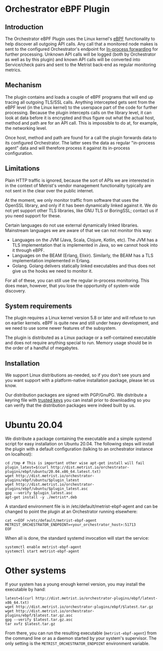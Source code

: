 # Orchestrator eBPF Plugin

## Introduction

The Orchestrator eBPF Plugin uses the Linux kernel's [eBPF](https://ebpf.io/) functionality to help discover all
outgoing API calls. Any call that a monitored node makes is sent to the configured Orchestrator's endpoint for
[In-process forwarding](../agent-source-code#in-process-forwarding) for further processing. Unknown API calls
will be logged (both by Orchestrator as well as by this plugin) and known API calls will be converted into
Service/check pairs and sent to the Metrist back-end as regular monitoring metrics.

## Mechanism

The plugin contains and loads a couple of eBPF programs that will end up tracing all outgoing TLS/SSL calls. Anything
intercepted gets sent from the eBPF level (in the Linux kernel) to the userspace part of the code for further
processing. Because the plugin intercepts calls on the library level, it can look at data before it is encrypted and
thus figure out what the actual host, method and path are for an API call. This is impossible to do at, for example,
the networking level.

Once host, method and path are found for a call the plugin forwards data to its configured Orchestrator. The latter
sees the data as regular "in-process agent" data and will therefore process it against its in-process configuration.

## Limitations

Plain HTTP traffic is ignored, because the sort of APIs we are interested in in the context of Metrist's vendor
management functionality typically are not sent in the clear over the public internet.

At the moment, we only monitor traffic from software that uses the OpenSSL library, and only if it has been dynamically
linked against it. We do not yet support other TLS libraries, like GNU TLS or BoringSSL; contact us if you need support
for these.

Certain languages do not use external dynamically linked libraries. Mainstream languages we are aware of that we can not
monitor this way:

* Languages on the JVM (Java, Scala, Clojure, Kotlin, etc). The JVM has a TLS implementation that is implemented in Java,
  so we cannot hook into it through eBPF.
* Languages on the BEAM (Erlang, Elixir). Similarly, the BEAM has a TLS implementation implemented in Erlang.
* Golang. Golang delivers statically linked executables and thus does not give us the hooks we need to monitor it.

For all of these, you can still use the regular in-process monitoring. This does mean, however, that you lose the opportunity
of system-wide discovery.

## System requirements

The plugin requires a Linux kernel version 5.8 or later and will refuse to run on earlier kernels. eBPF is quite new
and still under heavy development, and we need to use some newer features of the subsystem.

The plugin is distributed as a Linux package or a self-contained executable and does not require anything special to run. Memory
usage should be in the order of a handful of megabytes.

## Installation

We support Linux distributions as-needed, so if you don't see yours and you want support with a platform-native installation
package, please let us know.

Our distribution packages are signed with PGP/GnuPG. We distribute a keyring file with [trusted keys](https://github.com/Metrist-Software/orchestrator/blob/main/dist/trustedkeys.gpg) you can install prior to downloading
so you can verify that the distribution packages were indeed built by us.

# Ubuntu 20.04

We distribute a package containing the executable and a simple systemd script for easy installation on Ubuntu 20.04. The following
steps will install the plugin with a default configuration (talking to an orchestrator instance on localhost):

    cd /tmp # This is important other wise apt-get install will fail
    plugin_latest=$(curl http://dist.metrist.io/orchestrator-plugins/ebpf/ubuntu/20.04.x86_64.latest.txt)
    wget http://dist.metrist.io/orchestrator-plugins/ebpf/ubuntu/$plugin_latest
    wget http://dist.metrist.io/orchestrator-plugins/ebpf/ubuntu/$plugin_latest.asc
    gpg --verify $plugin_latest.asc
    apt-get install -y ./metrist*.deb

A standard environment file is in /etc/default/metrist-ebpf-agent and can be changed to point the plugin at
an Orchestrator running elsewhere:

    cat <<EOF >/etc/default/metrist-ebpf-agent
    METRIST_ORCHESTRATOR_ENDPOINT=<your_orchestrator_host>:51713
    EOF

When all is done, the standard systemd invocation will start the service:

    systemctl enable metrist-ebpf-agent
    systemctl start metrist-ebpf-agent

# Other systems

If your system has a young enough kernel version, you may install the executable by hand:

    latest=$(curl http://dist.metrist.io/orchestrator-plugins/ebpf/latest-x86_64.txt)
    wget http://dist.metrist.io/orchestrator-plugins/ebpf/$latest.tar.gz
    wget http://dist.metrist.io/orchestrator-plugins/ebpf/$latest.tar.gz.asc
    gpg --verify $latest.tar.gz.asc
    tar xvfz $latest.tar.gz

From there, you can run the resulting executable (`metrist-ebpf-agent`) from the command line or as a daemon
started by your system's supervisor. The only setting is the `METRIST_ORCHESTRATOR_ENDPOINT` environment variable.
